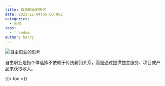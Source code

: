 ```yaml
---
title: 自由职业的思考
date: 2023-11-04T05:00:00Z
categories:
  - 思考
tags:
  - freedom
author: harry
---
```


<img src="https://i.imgur.com/htInEkB.jpg" alt="自由职业的思考">


自由职业是指个体选择不依赖于传统雇佣关系，而是通过提供独立服务、项目或产品来获取收入。

<!--more-->
{{< toc >}}